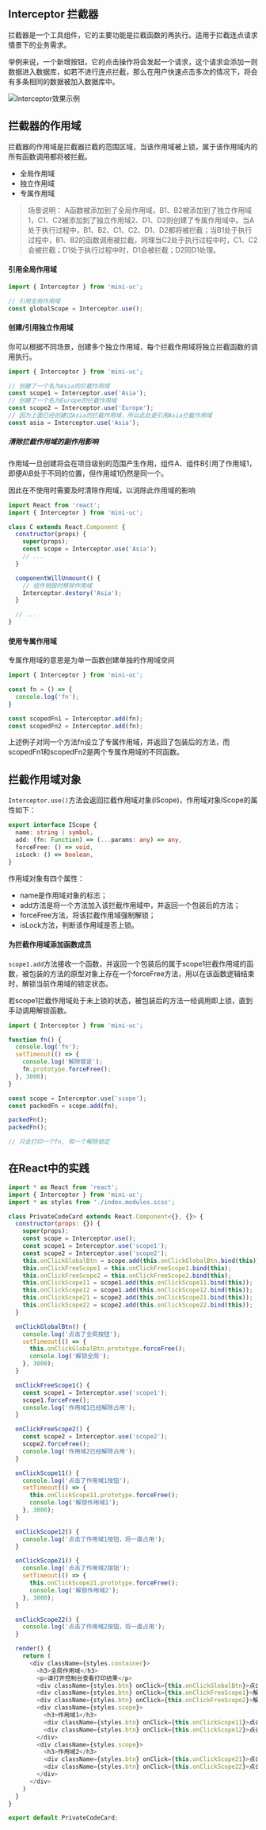 ## Interceptor 拦截器

拦截器是一个工具组件，它的主要功能是拦截函数的再执行。适用于拦截连点请求情景下的业务需求。

举例来说，一个新增按钮，它的点击操作将会发起一个请求，这个请求会添加一则数据进入数据库，如若不进行连点拦截，那么在用户快速点击多次的情况下，将会有多条相同的数据被加入数据库中。

![Interceptor效果示例](images/interceptor.gif)

## 拦截器的作用域

拦截器的作用域是拦截器拦截的范围区域，当该作用域被上锁，属于该作用域内的所有函数调用都将被拦截。

+ 全局作用域
+ 独立作用域
+ 专属作用域

> 场景说明： A函数被添加到了全局作用域，B1、B2被添加到了独立作用域1，C1、C2被添加到了独立作用域2、D1、D2则创建了专属作用域中。当A处于执行过程中，B1、B2、C1、C2、D1、D2都将被拦截；当B1处于执行过程中，B1、B2的函数调用被拦截，同理当C2处于执行过程中时，C1、C2会被拦截；D1处于执行过程中时，D1会被拦截；D2同D1处理。

#### 引用全局作用域

```javascript
import { Interceptor } from 'mini-uc';

// 引用全局作用域
const globalScope = Interceptor.use(); 
```

#### 创建/引用独立作用域

你可以根据不同场景，创建多个独立作用域，每个拦截作用域将独立拦截函数的调用执行。

```javascript
import { Interceptor } from 'mini-uc';

// 创建了一个名为Asia的拦截作用域
const scope1 = Interceptor.use('Asia');
// 创建了一个名为Europe的拦截作用域
const scope2 = Interceptor.use('Europe');
// 因为上面已经创建过Asia的拦截作用域，所以此处是引用Asia拦截作用域
const asia = Interceptor.use('Asia');
```

##### 清除拦截作用域的副作用影响

作用域一旦创建将会在项目级别的范围产生作用，组件A、组件B引用了作用域1，即便A\B处于不同的位置，但作用域1仍然是同一个。

因此在不使用时需要及时清除作用域，以消除此作用域的影响

```javascript
import React from 'react';
import { Interceptor } from 'mini-uc';

class C extends React.Component {
  constructor(props) {
    super(props);
    const scope = Interceptor.use('Asia');
    // ...
  }

  componentWillUnmount() {
    // 组件销毁时移除作用域
    Interceptor.destory('Asia');
  }

  // ...
}
```

#### 使用专属作用域

专属作用域的意思是为单一函数创建单独的作用域空间

```javascript
import { Interceptor } from 'mini-uc';

const fn = () => {
  console.log('fn');
}

const scopedFn1 = Interceptor.add(fn);
const scopedFn2 = Interceptor.add(fn);
```

上述例子对同一个方法fn设立了专属作用域，并返回了包装后的方法，而scopedFn1和scopedFn2是两个专属作用域的不同函数。

## 拦截作用域对象

`Interceptor.use()`方法会返回拦截作用域对象(IScope)，作用域对象IScope的属性如下：

```typescript
export interface IScope {
  name: string | symbol,
  add: (fn: Function) => (...params: any) => any,
  forceFree: () => void,
  isLock: () => boolean,
}
```

作用域对象有四个属性：

+ name是作用域对象的标志；
+ add方法是将一个方法加入该拦截作用域中，并返回一个包装后的方法；
+ forceFree方法，将该拦截作用域强制解锁；
+ isLock方法，判断该作用域是否上锁。

#### 为拦截作用域添加函数成员

`scope1.add`方法接收一个函数，并返回一个包装后的属于scope1拦截作用域的函数，被包装的方法的原型对象上存在一个forceFree方法，用以在该函数逻辑结束时，解锁当前作用域的锁定状态。

若scope1拦截作用域处于未上锁的状态，被包装后的方法一经调用即上锁，直到手动调用解锁函数。

```javascript
import { Interceptor } from 'mini-uc';

function fn() {
  console.log('fn');
  setTimeout(() => {
    console.log('解除锁定');
    fn.prototype.forceFree();
  }, 3000);
}

const scope = Interceptor.use('scope');
const packedFn = scope.add(fn);

packedFn();
packedFn();

// 只会打印一个fn, 和一个解除锁定
```

## 在React中的实践

```javascript
import * as React from 'react';
import { Interceptor } from 'mini-uc';
import * as styles from './index.modules.scss';

class PrivateCodeCard extends React.Component<{}, {}> {
  constructor(props: {}) {
    super(props);
    const scope = Interceptor.use();
    const scope1 = Interceptor.use('scope1');
    const scope2 = Interceptor.use('scope2');
    this.onClickGlobalBtn = scope.add(this.onClickGlobalBtn.bind(this));
    this.onClickFreeScope1 = this.onClickFreeScope1.bind(this);
    this.onClickFreeScope2 = this.onClickFreeScope2.bind(this);
    this.onClickScope11 = scope1.add(this.onClickScope11.bind(this));
    this.onClickScope12 = scope1.add(this.onClickScope12.bind(this));
    this.onClickScope21 = scope2.add(this.onClickScope21.bind(this));
    this.onClickScope22 = scope2.add(this.onClickScope22.bind(this));
  }

  onClickGlobalBtn() {
    console.log('点击了全局按钮');
    setTimeout(() => {
      this.onClickGlobalBtn.prototype.forceFree();
      console.log('解锁全局');
    }, 3000);
  }

  onClickFreeScope1() {
    const scope1 = Interceptor.use('scope1');
    scope1.forceFree();
    console.log('作用域1已经解除占用');
  }

  onClickFreeScope2() {
    const scope2 = Interceptor.use('scope2');
    scope2.forceFree();
    console.log('作用域2已经解除占用');
  }

  onClickScope11() {
    console.log('点击了作用域1按钮');
    setTimeout(() => {
      this.onClickScope11.prototype.forceFree();
      console.log('解锁作用域1');
    }, 3000);
  }

  onClickScope12() {
    console.log('点击了作用域1按钮，将一直占用');
  }

  onClickScope21() {
    console.log('点击了作用域2按钮');
    setTimeout(() => {
      this.onClickScope21.prototype.forceFree();
      console.log('解锁作用域2');
    }, 3000);
  }

  onClickScope22() {
    console.log('点击了作用域2按钮，将一直占用');
  }

  render() {
    return (
      <div className={styles.container}>
        <h3>全局作用域</h3>
        <p>请打开控制台查看打印结果</p>
        <div className={styles.btn} onClick={this.onClickGlobalBtn}>点击后三秒解锁全局</div>
        <div className={styles.btn} onClick={this.onClickFreeScope1}>解锁作用域1</div>
        <div className={styles.btn} onClick={this.onClickFreeScope2}>解锁作用域2</div>
        <div className={styles.scope}>
          <h3>作用域1</h3>
          <div className={styles.btn} onClick={this.onClickScope11}>点击后三秒解锁</div>
          <div className={styles.btn} onClick={this.onClickScope12}>点击后不解锁</div>
        </div>
        <div className={styles.scope}>
          <h3>作用域2</h3>
          <div className={styles.btn} onClick={this.onClickScope21}>点击后三秒解锁</div>
          <div className={styles.btn} onClick={this.onClickScope22}>点击后不解锁</div>
        </div>
      </div>
    )
  }
}

export default PrivateCodeCard;
```